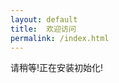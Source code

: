 ```yaml
---
layout: default
title:  欢迎访问
permalink: /index.html
---
```

<div class="result-error">
    请稍等!正在安装初始化!
</div>